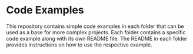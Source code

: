 # Code Examples

This repository contains simple code examples in each folder that can be used as a base for more complex projects. 
Each folder contains a specific code example along with its own README file. The README in each folder provides instructions on how to use the respective example.
